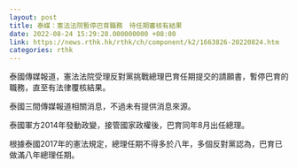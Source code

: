 ```yaml
---
layout: post
title: 泰媒：憲法法院暫停巴育職務　待任期審核有結果
date: 2022-08-24 15:29:28.000000000 +08:00
link: https://news.rthk.hk/rthk/ch/component/k2/1663826-20220824.htm
categories: rthk
---
```


泰國傳媒報道，憲法法院受理反對黨挑戰總理巴育任期提交的請願書，暫停巴育的職務，直至有法律覆核結果。

泰國三間傳媒報道相關消息，不過未有提供消息來源。

泰國軍方2014年發動政變，接管國家政權後，巴育同年8月出任總理。

根據泰國2017年的憲法規定，總理任期不得多於八年，多個反對黨認為，巴育已做滿八年總理任期。

